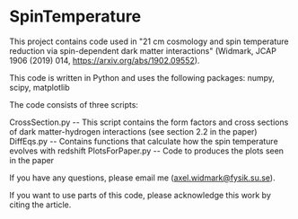 # SpinTemperature

This project contains code used in "21 cm cosmology and spin temperature reduction via spin-dependent dark matter interactions"
(Widmark, JCAP 1906 (2019) 014, https://arxiv.org/abs/1902.09552).

This code is written in Python and uses the following packages: numpy, scipy, matplotlib

The code consists of three scripts:

CrossSection.py -- This script contains the form factors and cross sections of dark matter-hydrogen interactions (see section 2.2 in the paper)
DiffEqs.py -- Contains functions that calculate how the spin temperature evolves with redshift
PlotsForPaper.py -- Code to produces the plots seen in the paper

If you have any questions, please email me (axel.widmark@fysik.su.se).

If you want to use parts of this code, please acknowledge this work by citing the article.
